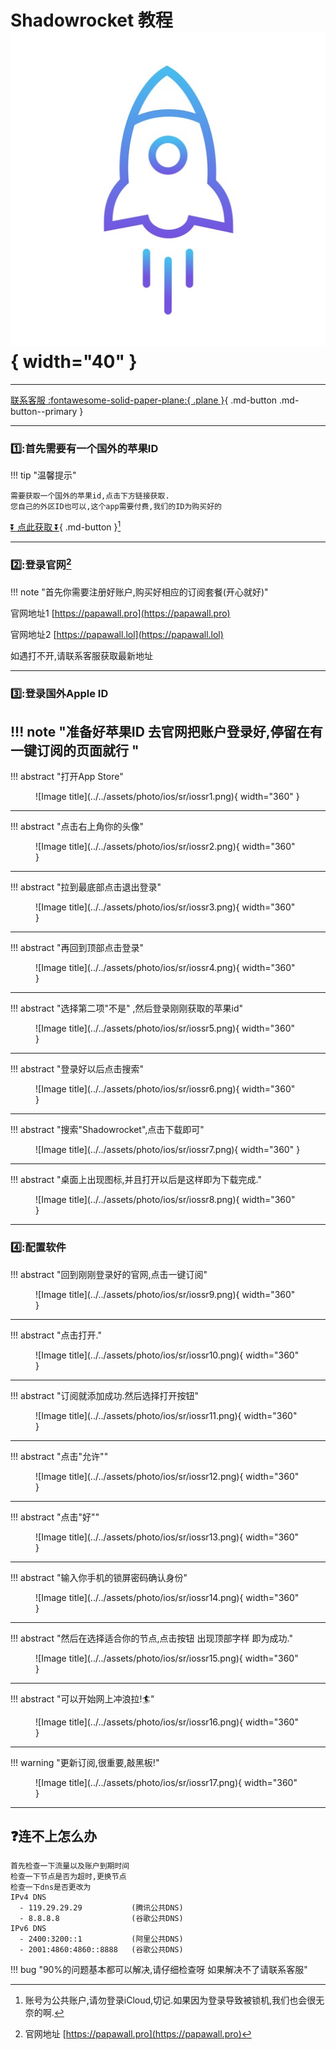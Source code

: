 # Shadowrocket 教程![Image title](../../assets/photo/ios/sr/srlogo.jpg){ width="40" }
---

[联系客服 :fontawesome-solid-paper-plane:{ .plane }](../../chat.html){ .md-button .md-button--primary }

---

### 1️⃣:首先需要有一个国外的苹果ID
!!! tip "温馨提示"
    
    需要获取一个国外的苹果id,点击下方链接获取.
    您自己的外区ID也可以,这个app需要付费,我们的ID为购买好的
    
[⏬ 点此获取 ⏬](https://shop.papawall.cc/buy/1){ .md-button }[^1] 

---

### 2️⃣:登录官网[^2] 

!!! note "首先你需要注册好账户,购买好相应的订阅套餐(开心就好)"

官网地址1 [https://papawall.pro](https://papawall.pro)

官网地址2 [https://papawall.lol](https://papawall.lol)

如遇打不开,请联系客服获取最新地址
    
---

### 3️⃣:登录国外Apple ID
!!! note "准备好苹果ID 去官网把账户登录好,停留在有一键订阅的页面就行 "
---
!!! abstract "打开App Store"
<figure markdown="span">
![Image title](../../assets/photo/ios/sr/iossr1.png){ width="360" }
</figure>

---

!!! abstract "点击右上角你的头像"
<figure markdown="span">
![Image title](../../assets/photo/ios/sr/iossr2.png){ width="360" }
</figure>

---

!!! abstract "拉到最底部点击退出登录"
<figure markdown="span">
![Image title](../../assets/photo/ios/sr/iossr3.png){ width="360" }
</figure>

---

!!! abstract "再回到顶部点击登录"
<figure markdown="span">
![Image title](../../assets/photo/ios/sr/iossr4.png){ width="360" }
</figure>

---

!!! abstract "选择第二项"不是" ,然后登录刚刚获取的苹果id"
<figure markdown="span">
![Image title](../../assets/photo/ios/sr/iossr5.png){ width="360" }
</figure>

---

!!! abstract "登录好以后点击搜索"
<figure markdown="span">
![Image title](../../assets/photo/ios/sr/iossr6.png){ width="360" }
</figure>

---

!!! abstract "搜索"Shadowrocket",点击下载即可"
<figure markdown="span">
![Image title](../../assets/photo/ios/sr/iossr7.png){ width="360" }
</figure>

---

!!! abstract "桌面上出现图标,并且打开以后是这样即为下载完成."
<figure markdown="span">
![Image title](../../assets/photo/ios/sr/iossr8.png){ width="360" }
</figure>

---
### 4️⃣:配置软件
!!! abstract "回到刚刚登录好的官网,点击一键订阅"
<figure markdown="span">
![Image title](../../assets/photo/ios/sr/iossr9.png){ width="360" }
</figure>

---

!!! abstract "点击打开."
<figure markdown="span">
![Image title](../../assets/photo/ios/sr/iossr10.png){ width="360" }
</figure>

---

!!! abstract "订阅就添加成功.然后选择打开按钮"
<figure markdown="span">
![Image title](../../assets/photo/ios/sr/iossr11.png){ width="360" }
</figure>

---

!!! abstract "点击"允许""
<figure markdown="span">
![Image title](../../assets/photo/ios/sr/iossr12.png){ width="360" }
</figure>

---

!!! abstract "点击"好""
<figure markdown="span">
![Image title](../../assets/photo/ios/sr/iossr13.png){ width="360" }
</figure>

---

!!! abstract "输入你手机的锁屏密码确认身份"
<figure markdown="span">
![Image title](../../assets/photo/ios/sr/iossr14.png){ width="360" }
</figure>

---

!!! abstract "然后在选择适合你的节点,点击按钮 出现顶部字样 即为成功."
<figure markdown="span">
![Image title](../../assets/photo/ios/sr/iossr15.png){ width="360" }
</figure>

---

!!! abstract "可以开始网上冲浪拉!🏄"
<figure markdown="span">
![Image title](../../assets/photo/ios/sr/iossr16.png){ width="360" }
</figure>

---

!!! warning "更新订阅,很重要,敲黑板!"
<figure markdown="span">
![Image title](../../assets/photo/ios/sr/iossr17.png){ width="360" }
</figure>

---


## ❓连不上怎么办
    首先检查一下流量以及账户到期时间
    检查一下节点是否为超时,更换节点
    检查一下dns是否更改为
    IPv4 DNS
      - 119.29.29.29           (腾讯公共DNS)
      - 8.8.8.8                (谷歌公共DNS)
    IPv6 DNS
      - 2400:3200::1           (阿里公共DNS)
      - 2001:4860:4860::8888   (谷歌公共DNS)
!!! bug "90%的问题基本都可以解决,请仔细检查呀 如果解决不了请联系客服"






[^1]: 账号为公共账户,请勿登录iCloud,切记.如果因为登录导致被锁机,我们也会很无奈的啊.
[^2]: 官网地址 [https://papawall.pro](https://papawall.pro)